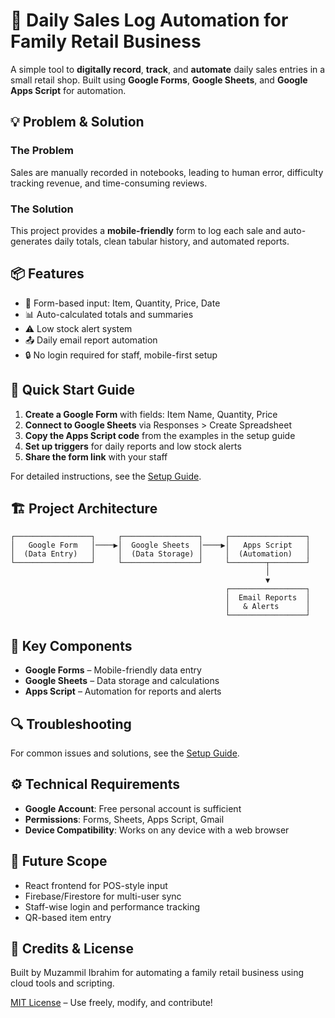 # 🧾 Daily Sales Log Automation for Family Retail Business

A simple tool to **digitally record**, **track**, and **automate** daily sales entries in a small retail shop. Built using **Google Forms**, **Google Sheets**, and **Google Apps Script** for automation.

## 💡 Problem & Solution

### The Problem
Sales are manually recorded in notebooks, leading to human error, difficulty tracking revenue, and time-consuming reviews.

### The Solution
This project provides a **mobile-friendly** form to log each sale and auto-generates daily totals, clean tabular history, and automated reports.

## 📦 Features

- 📱 Form-based input: Item, Quantity, Price, Date
- 📊 Auto-calculated totals and summaries
- ⚠️ Low stock alert system
- 📤 Daily email report automation
- 🔒 No login required for staff, mobile-first setup

## 🚀 Quick Start Guide

1. **Create a Google Form** with fields: Item Name, Quantity, Price
2. **Connect to Google Sheets** via Responses > Create Spreadsheet
3. **Copy the Apps Script code** from the examples in the setup guide
4. **Set up triggers** for daily reports and low stock alerts
5. **Share the form link** with your staff

For detailed instructions, see the [Setup Guide](docs/setup-guide.md).

## 🏗️ Project Architecture

```
┌─────────────────┐     ┌─────────────────┐     ┌─────────────────┐
│   Google Form   │────▶│  Google Sheets  │────▶│   Apps Script   │
│  (Data Entry)   │     │  (Data Storage) │     │  (Automation)   │
└─────────────────┘     └─────────────────┘     └────────┬────────┘
                                                         │
                                                         ▼
                                                ┌─────────────────┐
                                                │  Email Reports  │
                                                │   & Alerts      │
                                                └─────────────────┘
```

## 🔧 Key Components

- **Google Forms** – Mobile-friendly data entry
- **Google Sheets** – Data storage and calculations
- **Apps Script** – Automation for reports and alerts

## 🔍 Troubleshooting

For common issues and solutions, see the [Setup Guide](docs/setup-guide.md#troubleshooting-tips).

## ⚙️ Technical Requirements

- **Google Account**: Free personal account is sufficient
- **Permissions**: Forms, Sheets, Apps Script, Gmail
- **Device Compatibility**: Works on any device with a web browser

## 🚀 Future Scope
- React frontend for POS-style input
- Firebase/Firestore for multi-user sync
- Staff-wise login and performance tracking
- QR-based item entry

## 📎 Credits & License
Built by Muzammil Ibrahim for automating a family retail business using cloud tools and scripting.

[MIT License](LICENSE) – Use freely, modify, and contribute!
